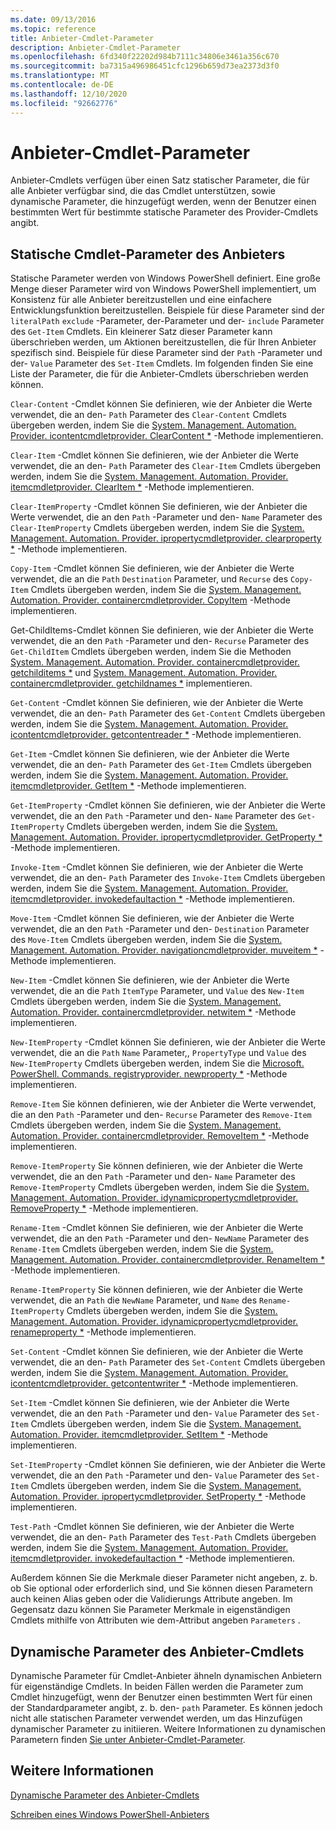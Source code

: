 ```yaml
---
ms.date: 09/13/2016
ms.topic: reference
title: Anbieter-Cmdlet-Parameter
description: Anbieter-Cmdlet-Parameter
ms.openlocfilehash: 6fd340f22202d984b7111c34806e3461a356c670
ms.sourcegitcommit: ba7315a496986451cfc1296b659d73ea2373d3f0
ms.translationtype: MT
ms.contentlocale: de-DE
ms.lasthandoff: 12/10/2020
ms.locfileid: "92662776"
---
```

# <a name="provider-cmdlet-parameters"></a>Anbieter-Cmdlet-Parameter

Anbieter-Cmdlets verfügen über einen Satz statischer Parameter, die für alle Anbieter verfügbar sind, die das Cmdlet unterstützen, sowie dynamische Parameter, die hinzugefügt werden, wenn der Benutzer einen bestimmten Wert für bestimmte statische Parameter des Provider-Cmdlets angibt.

## <a name="provider-cmdlet-static-parameters"></a>Statische Cmdlet-Parameter des Anbieters

Statische Parameter werden von Windows PowerShell definiert. Eine große Menge dieser Parameter wird von Windows PowerShell implementiert, um Konsistenz für alle Anbieter bereitzustellen und eine einfachere Entwicklungsfunktion bereitzustellen. Beispiele für diese Parameter sind der `literalPath` `exclude` -Parameter, der-Parameter und der- `include` Parameter des `Get-Item` Cmdlets. Ein kleinerer Satz dieser Parameter kann überschrieben werden, um Aktionen bereitzustellen, die für Ihren Anbieter spezifisch sind. Beispiele für diese Parameter sind der `Path` -Parameter und der- `Value` Parameter des `Set-Item` Cmdlets. Im folgenden finden Sie eine Liste der Parameter, die für die Anbieter-Cmdlets überschrieben werden können.

`Clear-Content` -Cmdlet können Sie definieren, wie der Anbieter die Werte verwendet, die an den- `Path` Parameter des `Clear-Content` Cmdlets übergeben werden, indem Sie die [System. Management. Automation. Provider. icontentcmdletprovider. ClearContent *](/dotnet/api/System.Management.Automation.Provider.IContentCmdletProvider.ClearContent) -Methode implementieren.

`Clear-Item` -Cmdlet können Sie definieren, wie der Anbieter die Werte verwendet, die an den- `Path` Parameter des `Clear-Item` Cmdlets übergeben werden, indem Sie die [System. Management. Automation. Provider. itemcmdletprovider. ClearItem *](/dotnet/api/System.Management.Automation.Provider.ItemCmdletProvider.ClearItem) -Methode implementieren.

`Clear-ItemProperty` -Cmdlet können Sie definieren, wie der Anbieter die Werte verwendet, die an den `Path` -Parameter und den- `Name` Parameter des `Clear-ItemProperty` Cmdlets übergeben werden, indem Sie die [System. Management. Automation. Provider. ipropertycmdletprovider. clearproperty *](/dotnet/api/System.Management.Automation.Provider.IPropertyCmdletProvider.ClearProperty) -Methode implementieren.

`Copy-Item` -Cmdlet können Sie definieren, wie der Anbieter die Werte verwendet, die an die `Path` `Destination` Parameter, und `Recurse` des `Copy-Item` Cmdlets übergeben werden, indem Sie die [System. Management. Automation. Provider. containercmdletprovider. CopyItem](/dotnet/api/System.Management.Automation.Provider.ContainerCmdletProvider.CopyItem) -Methode implementieren.

Get-ChildItems-Cmdlet können Sie definieren, wie der Anbieter die Werte verwendet, die an den `Path` -Parameter und den- `Recurse` Parameter des `Get-ChildItem` Cmdlets übergeben werden, indem Sie die Methoden [System. Management. Automation. Provider. containercmdletprovider. getchilditems *](/dotnet/api/System.Management.Automation.Provider.ContainerCmdletProvider.GetChildItems) und [System. Management. Automation. Provider. containercmdletprovider. getchildnames *](/dotnet/api/System.Management.Automation.Provider.ContainerCmdletProvider.GetChildNames) implementieren.

`Get-Content` -Cmdlet können Sie definieren, wie der Anbieter die Werte verwendet, die an den- `Path` Parameter des `Get-Content` Cmdlets übergeben werden, indem Sie die [System. Management. Automation. Provider. icontentcmdletprovider. getcontentreader *](/dotnet/api/System.Management.Automation.Provider.IContentCmdletProvider.GetContentReader) -Methode implementieren.

`Get-Item` -Cmdlet können Sie definieren, wie der Anbieter die Werte verwendet, die an den- `Path` Parameter des `Get-Item` Cmdlets übergeben werden, indem Sie die [System. Management. Automation. Provider. itemcmdletprovider. GetItem *](/dotnet/api/System.Management.Automation.Provider.ItemCmdletProvider.GetItem) -Methode implementieren.

`Get-ItemProperty` -Cmdlet können Sie definieren, wie der Anbieter die Werte verwendet, die an den `Path` -Parameter und den- `Name` Parameter des `Get-ItemProperty` Cmdlets übergeben werden, indem Sie die [System. Management. Automation. Provider. ipropertycmdletprovider. GetProperty *](/dotnet/api/System.Management.Automation.Provider.IPropertyCmdletProvider.GetProperty) -Methode implementieren.

`Invoke-Item` -Cmdlet können Sie definieren, wie der Anbieter die Werte verwendet, die an den- `Path` Parameter des `Invoke-Item` Cmdlets übergeben werden, indem Sie die [System. Management. Automation. Provider. itemcmdletprovider. invokedefaultaction *](/dotnet/api/System.Management.Automation.Provider.ItemCmdletProvider.InvokeDefaultAction) -Methode implementieren.

`Move-Item` -Cmdlet können Sie definieren, wie der Anbieter die Werte verwendet, die an den `Path` -Parameter und den- `Destination` Parameter des `Move-Item` Cmdlets übergeben werden, indem Sie die [System. Management. Automation. Provider. navigationcmdletprovider. muveitem *](/dotnet/api/System.Management.Automation.Provider.NavigationCmdletProvider.MoveItem) -Methode implementieren.

`New-Item` -Cmdlet können Sie definieren, wie der Anbieter die Werte verwendet, die an die `Path` `ItemType` Parameter, und `Value` des `New-Item` Cmdlets übergeben werden, indem Sie die [System. Management. Automation. Provider. containercmdletprovider. netwitem *](/dotnet/api/System.Management.Automation.Provider.ContainerCmdletProvider.NewItem) -Methode implementieren.

`New-ItemProperty` -Cmdlet können Sie definieren, wie der Anbieter die Werte verwendet, die an die `Path` `Name` Parameter,, `PropertyType` und `Value` des `New-ItemProperty` Cmdlets übergeben werden, indem Sie die [Microsoft. PowerShell. Commands. registryprovider. newproperty *](/dotnet/api/Microsoft.PowerShell.Commands.RegistryProvider.NewProperty) -Methode implementieren.

`Remove-Item` Sie können definieren, wie der Anbieter die Werte verwendet, die an den `Path` -Parameter und den- `Recurse` Parameter des `Remove-Item` Cmdlets übergeben werden, indem Sie die [System. Management. Automation. Provider. containercmdletprovider. RemoveItem *](/dotnet/api/System.Management.Automation.Provider.ContainerCmdletProvider.RemoveItem) -Methode implementieren.

`Remove-ItemProperty` Sie können definieren, wie der Anbieter die Werte verwendet, die an den `Path` -Parameter und den- `Name` Parameter des `Remove-ItemProperty` Cmdlets übergeben werden, indem Sie die [System. Management. Automation. Provider. idynamicpropertycmdletprovider. RemoveProperty *](/dotnet/api/System.Management.Automation.Provider.IDynamicPropertyCmdletProvider.RemoveProperty) -Methode implementieren.

`Rename-Item` -Cmdlet können Sie definieren, wie der Anbieter die Werte verwendet, die an den `Path` -Parameter und den- `NewName` Parameter des `Rename-Item` Cmdlets übergeben werden, indem Sie die [System. Management. Automation. Provider. containercmdletprovider. RenameItem *](/dotnet/api/System.Management.Automation.Provider.ContainerCmdletProvider.RenameItem) -Methode implementieren.

`Rename-ItemProperty` Sie können definieren, wie der Anbieter die Werte verwendet, die an `Path` die `NewName` Parameter, und `Name` des `Rename-ItemProperty` Cmdlets übergeben werden, indem Sie die [System. Management. Automation. Provider. idynamicpropertycmdletprovider. renameproperty *](/dotnet/api/System.Management.Automation.Provider.IDynamicPropertyCmdletProvider.RenameProperty) -Methode implementieren.

`Set-Content` -Cmdlet können Sie definieren, wie der Anbieter die Werte verwendet, die an den- `Path` Parameter des `Set-Content` Cmdlets übergeben werden, indem Sie die [System. Management. Automation. Provider. icontentcmdletprovider. getcontentwriter *](/dotnet/api/System.Management.Automation.Provider.IContentCmdletProvider.GetContentWriter) -Methode implementieren.

`Set-Item` -Cmdlet können Sie definieren, wie der Anbieter die Werte verwendet, die an den `Path` -Parameter und den- `Value` Parameter des `Set-Item` Cmdlets übergeben werden, indem Sie die [System. Management. Automation. Provider. itemcmdletprovider. SetItem *](/dotnet/api/System.Management.Automation.Provider.ItemCmdletProvider.SetItem) -Methode implementieren.

`Set-ItemProperty` -Cmdlet können Sie definieren, wie der Anbieter die Werte verwendet, die an den `Path` -Parameter und den- `Value` Parameter des `Set-Item` Cmdlets übergeben werden, indem Sie die [System. Management. Automation. Provider. ipropertycmdletprovider. SetProperty *](/dotnet/api/System.Management.Automation.Provider.IPropertyCmdletProvider.SetProperty) -Methode implementieren.

`Test-Path` -Cmdlet können Sie definieren, wie der Anbieter die Werte verwendet, die an den- `Path` Parameter des `Test-Path` Cmdlets übergeben werden, indem Sie die [System. Management. Automation. Provider. itemcmdletprovider. invokedefaultaction *](/dotnet/api/System.Management.Automation.Provider.ItemCmdletProvider.InvokeDefaultAction) -Methode implementieren.

Außerdem können Sie die Merkmale dieser Parameter nicht angeben, z. b. ob Sie optional oder erforderlich sind, und Sie können diesen Parametern auch keinen Alias geben oder die Validierungs Attribute angeben. Im Gegensatz dazu können Sie Parameter Merkmale in eigenständigen Cmdlets mithilfe von Attributen wie dem-Attribut angeben `Parameters` .

## <a name="provider-cmdlet-dynamic-parameters"></a>Dynamische Parameter des Anbieter-Cmdlets

Dynamische Parameter für Cmdlet-Anbieter ähneln dynamischen Anbietern für eigenständige Cmdlets. In beiden Fällen werden die Parameter zum Cmdlet hinzugefügt, wenn der Benutzer einen bestimmten Wert für einen der Standardparameter angibt, z. b. den- `path` Parameter. Es können jedoch nicht alle statischen Parameter verwendet werden, um das Hinzufügen dynamischer Parameter zu initiieren. Weitere Informationen zu dynamischen Parametern finden [Sie unter Anbieter-Cmdlet-Parameter](./provider-cmdlet-dynamic-parameters.md).

## <a name="see-also"></a>Weitere Informationen

[Dynamische Parameter des Anbieter-Cmdlets](./provider-cmdlet-dynamic-parameters.md)

[Schreiben eines Windows PowerShell-Anbieters](./writing-a-windows-powershell-provider.md)
